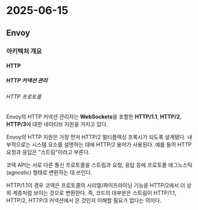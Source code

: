 # 2025-06-15

## Envoy

### 아키텍처 개요

#### HTTP

##### HTTP 커넥션 관리

###### HTTP 프로토콜

Envoy의 HTTP 커넥션 관리자는 **WebSockets**을 포함한 **HTTP/1.1**, **HTTP/2**, **HTTP/3**에 대한 네이티브 지원을 가지고 있다.

Envoy의 HTTP 지원은 가장 먼저 HTTP/2 멀티플렉싱 프록시가 되도록 설계됐다. 내부적으로는 시스템 요소를 설명하는 데에 HTTP/2 용어가 사용된다. 예를 들어 HTTP 요청과 응답은 "스트림"이라고 부른다.

코덱 API는 서로 다른 통신 프로토콜을 스트림과 요청, 응답 등에 프로토콜 애그노스틱(agnostic) 형태로 변환하는 데 쓰인다.

HTTP/1.1의 경우 코덱은 프로토콜의 시리얼/파이프라이닝 기능을 HTTP/2에서 더 상위 계층처럼 보이는 것으로 변환한다. 즉, 코드의 대부분은 스트림이 HTTP/1.1, HTTP/2, HTTP/3 커넥션에서 온 것인지 이해할 필요가 없다는 의미다.
